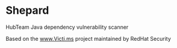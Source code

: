 Shepard
=======

HubTeam Java dependency vulnerability scanner

Based on the www.Victi.ms project maintained by RedHat Security
